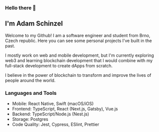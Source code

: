### Hello there 👋
## I'm Adam Schinzel

Welcome to my Github! I am a software engineer and student from Brno, Czech republic. Here you can see some personal projects I've built in the past. 

I mostly work on web and mobile development, but I'm currently exploring web3 and learning blockchain development that I would combine with my full-stack development to create dApps from scratch.

I believe in the power of blockchain to transform and improve the lives of people around the world.

### Languages and Tools

- Mobile: React Native, Swift (macOS/iOS)
- Frontend: TypeScript, React (Next.js, Gatsby), Vue.js
- Backend: TypeScript/Node.js (Nest.js)
- Storage: Postgres
- Code Quality: Jest, Cypress, ESlint, Prettier
